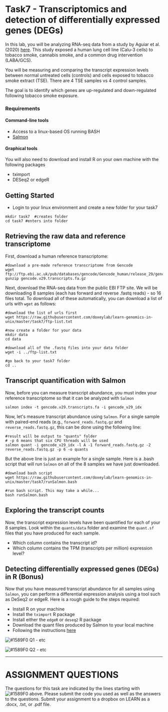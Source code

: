 # Task7 - Transcriptomics and detection of differentially expressed genes (DEGs)

In this lab, you will be analyzing RNA-seq data from a study by Aguiar et al. (2020) [here](https://pubmed.ncbi.nlm.nih.gov/31646766/).
This study exposed a human lung cell line (Calu-3 cells) to tobacco smoke, cannabis smoke, and a common drug intervention (LABA/GCS).

You will be measuring and comparing the transcript expression levels between normal untreated cells (controls) and cells exposed to tobacco smoke extract (TSE).
There are 4 TSE samples vs 4 control samples.

The goal is to identify which genes are up-regulated and down-regulated following tobacco smoke exposure.

### Requirements

#### Command-line tools
* Access to a linux-based OS running BASH
* [Salmon](https://combine-lab.github.io/salmon/)

#### Graphical tools

You will also need to download and install R on your own machine with the following packages

* tximport
* DESeq2 or edgeR


## Getting Started

* Login to your linux environment and create a new folder for your task7

```
mkdir task7  #creates folder
cd task7 #enters into folder
```

## Retrieving the raw data and reference transcriptome

First, download a human reference transcriptome:

```
#download a pre-made reference transcriptome from Gencode
wget ftp://ftp.ebi.ac.uk/pub/databases/gencode/Gencode_human/release_29/gencode.v29.transcripts.fa.gz
gunzip gencode.v29.transcripts.fa.gz
```

Next, download the RNA-seq data from the public EBI FTP site. We will be downloading 8 samples (each has forward and reverse .fastq reads) - so 16 files total. To download all of these automatically, you can download a list of urls with `wget` as follows:

```
#download the list of urls first
wget https://raw.githubusercontent.com/doxeylab/learn-genomics-in-unix/master/task7/ftp-list.txt

#now create a folder for your data
mkdir data
cd data

#download all of the .fastq files into your data folder
wget -i ../ftp-list.txt

#go back to your task7 folder
cd ..
```


## Transcript quantification with Salmon


Now, before you can measure transcript abundance, you must index your reference transcriptome so that it can be analyzed with `Salmon`

```
salmon index -t gencode.v29.transcripts.fa -i gencode_v29_idx
```


Now, let's measure transcript abundance using `Salmon`. For a single sample with paired-end reads (e.g., `forward_reads.fastq.gz` and `reverse_reads.fastq.gz`, this can be done using the following line:

```
#result will be output to "quants" folder
# -p 6 means that six CPU threads will be used
salmon quant -i gencode_v29_idx -l A -1 forward_reads.fastq.gz -2 reverse_reads.fastq.gz -p 6 -o quants
```

But the above line is just an example for a single sample. Here is a .bash script that will run `Salmon` on all of the 8 samples we have just downloaded.
```
#download bash script
wget https://raw.githubusercontent.com/doxeylab/learn-genomics-in-unix/master/task7/runSalmon.bash

#run bash script. This may take a while...
bash runSalmon.bash

```

## Exploring the transcript counts

Now, the transcript expression levels have been quantified for each of your 8 samples. Look within the `quants/data` folder and examine the `quant.sf` files that you have produced for each sample.

* Which column contains the transcript id?
* Which column contains the TPM (transcripts per million) expression level?



## Detecting differentially expressed genes (DEGs) in R (Bonus)

Now that you have measured transcript abundance for all samples using `Salmon`, you can perform a differential expression analysis using a tool such as DeSeq2 or edgeR. Here is a rough guide to the steps required:

* Install R on your machine
* Install the `tximport` R package
* Install either the `edgeR` or `deseq2` R package
* Download the quant files produced by Salmon to your local machine
* Following the instructions [here](https://bioconductor.org/packages/release/bioc/vignettes/tximport/inst/doc/tximport.html)


![#1589F0](https://placehold.it/15/1589F0/000000?text=+) Q1 - etc

![#1589F0](https://placehold.it/15/1589F0/000000?text=+) Q2 - etc




---

# ASSIGNMENT QUESTIONS

The questions for this task are indicated by the lines starting with ![#1589F0](https://placehold.it/15/1589F0/000000?text=+) above.
Please submit the code you used as well as the answers to the questions. Submit your assignment to a dropbox on LEARN as a .docx, .txt, or .pdf file.



